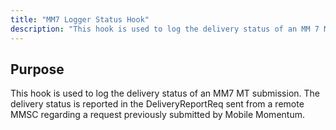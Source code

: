 ```yaml
---
title: "MM7 Logger Status Hook"
description: "This hook is used to log the delivery status of an MM 7 MT submission The delivery status is reported in the Delivery Report Req sent from a remote MMSC regarding a request previously submitted by Mobile Momentum..."
---
```



## <a name="MM7LogStatusHook.purpose"></a> Purpose

This hook is used to log the delivery status of an MM7 MT submission. The delivery status is reported in the DeliveryReportReq sent from a remote MMSC regarding a request previously submitted by Mobile Momentum.